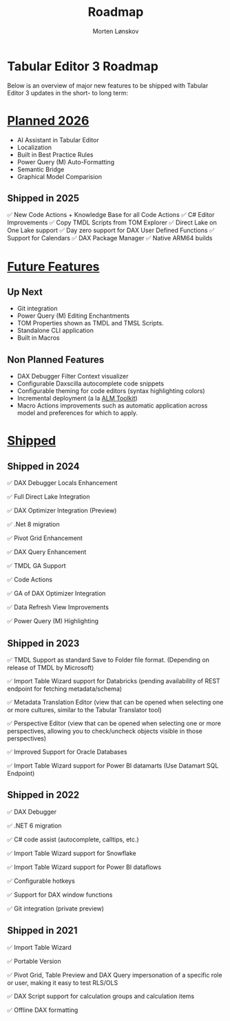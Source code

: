 ﻿---
uid: roadmap
title: Roadmap
author: Morten Lønskov
updated: 2025-10-29
---
# Tabular Editor 3 Roadmap

Below is an overview of major new features to be shipped with Tabular Editor 3 updates in the short- to long term:


# [Planned 2026](#tab/Planned2026)

- AI Assistant in Tabular Editor
- Localization
- Built in Best Practice Rules
- Power Query (M) Auto-Formatting
- Semantic Bridge
- Graphical Model Comparision

 
## Shipped in 2025
✅ New Code Actions + Knowledge Base for all Code Actions
✅ C# Editor Improvements
✅ Copy TMDL Scripts from TOM Explorer
✅ Direct Lake on One Lake support
✅ Day zero support for DAX User Defined Functions
✅ Support for Calendars
✅ DAX Package Manager
✅ Native ARM64 builds

# [Future Features](#tab/FutureFeatures)

## Up Next

- Git integration
- Power Query (M) Editing Enchantments
- TOM Properties shown as TMDL and TMSL Scripts. 
- Standalone CLI application
- Built in Macros

## Non Planned Features

- DAX Debugger Filter Context visualizer
- Configurable Daxscilla autocomplete code snippets
- Configurable theming for code editors (syntax highlighting colors)
- Incremental deployment (a la [ALM Toolkit](http://alm-toolkit.com/))
- Macro Actions improvements such as automatic application across model and preferences for which to apply.


# [Shipped](#tab/shipped)

## Shipped in 2024
✅ DAX Debugger Locals Enhancement

✅ Full Direct Lake Integration

✅ DAX Optimizer Integration (Preview)

✅ .Net 8 migration

✅ Pivot Grid Enhancement

✅ DAX Query Enhancement

✅ TMDL GA Support

✅ Code Actions

✅ GA of DAX Optimizer Integration

✅ Data Refresh View Improvements

✅ Power Query (M) Highlighting

## Shipped in 2023
✅ TMDL Support as standard Save to Folder file format. (Depending on release of TMDL by Microsoft)

✅ Import Table Wizard support for Databricks (pending availability of REST endpoint for fetching metadata/schema)

✅ Metadata Translation Editor (view that can be opened when selecting one or more cultures, similar to the Tabular Translator tool)

✅ Perspective Editor (view that can be opened when selecting one or more perspectives, allowing you to check/uncheck objects visible in those perspectives)

✅ Improved Support for Oracle Databases

✅ Import Table Wizard support for Power BI datamarts (Use Datamart SQL Endpoint)

## Shipped in 2022

✅  DAX Debugger

✅  .NET 6 migration

✅  C# code assist (autocomplete, calltips, etc.)

✅  Import Table Wizard support for Snowflake

✅  Import Table Wizard support for Power BI dataflows

✅  Configurable hotkeys

✅  Support for DAX window functions

✅  Git integration (private preview)

## Shipped in 2021
✅  Import Table Wizard

✅  Portable Version

✅  Pivot Grid, Table Preview and DAX Query impersonation of a specific role or user, making it easy to test RLS/OLS

✅  DAX Script support for calculation groups and calculation items

✅  Offline DAX formatting

